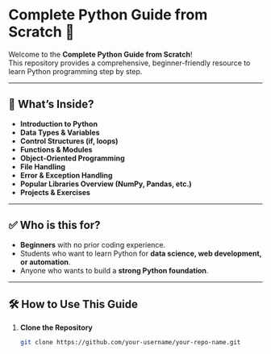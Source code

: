 # Complete Python Guide from Scratch 🐍

Welcome to the **Complete Python Guide from Scratch**!  
This repository provides a comprehensive, beginner-friendly resource to learn Python programming step by step.

---

## 📖 What’s Inside?
- **Introduction to Python**
- **Data Types & Variables**
- **Control Structures (if, loops)**
- **Functions & Modules**
- **Object-Oriented Programming**
- **File Handling**
- **Error & Exception Handling**
- **Popular Libraries Overview (NumPy, Pandas, etc.)**
- **Projects & Exercises**

---

## ✅ Who is this for?
- **Beginners** with no prior coding experience.
- Students who want to learn Python for **data science, web development, or automation**.
- Anyone who wants to build a **strong Python foundation**.

---

## 🛠 How to Use This Guide
1. **Clone the Repository**
   ```bash
   git clone https://github.com/your-username/your-repo-name.git
